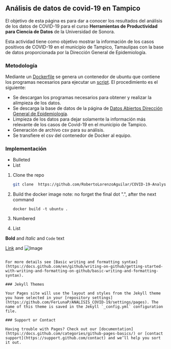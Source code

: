 ## Análisis de datos de covid-19 en Tampico

El objetivo de esta página es para dar a conocer los resultados del análisis de los datos de COVID-19 para el curso **Herramientas de Productividad para Ciencia de Datos** de la Universidad de Sonora.

Esta actividad tiene como objetivo mostrar la información de los casos positivos de COVID-19 en el municipio de Tampico, Tamaulipas con la base de datos proporcionada por la Dirección General de Epidemiología.

### Metodología

Mediante un [Dockerfile](https://github.com/FerLunaP/ANALISIS_COVID-19/blob/main/Dockerfile) se genera un contenedor de ubuntu que contiene los programas necesarios para ejecutar un [script](https://github.com/FerLunaP/ANALISIS_COVID-19/blob/main/covid_shell.sh). El procedimiento es el siguiente:

- Se descargan los programas necesarios para obtener y realizar la alimpieza de los datos.
- Se descarga la base de datos de la página de [Datos Abiertos Dirección General de Epidemiología](https://www.gob.mx/salud/documentos/datos-abiertos-152127).
- Limpieza de los datos para dejar solamente la información más relevante de los casos de Covid-19 en el municipio de Tampico.
- Generación de archivo csv para su análisis.
- Se transfiere el csv del contenedor de Docker al equipo.

### Implementación

- Bulleted
- List

1. Clone the repo
   ```sh
   git clone  https://github.com/RobertoLorenzoAguilar/COVID-19-Analysis.git
   ```
2. Build the docker image note: no forget the final dot ".", after the next command
   ```
   docker build -t ubuntu .
   ```

1. Numbered
2. List

**Bold** and _Italic_ and `Code` text

[Link](url) and ![Image](src)
```

For more details see [Basic writing and formatting syntax](https://docs.github.com/en/github/writing-on-github/getting-started-with-writing-and-formatting-on-github/basic-writing-and-formatting-syntax).

### Jekyll Themes

Your Pages site will use the layout and styles from the Jekyll theme you have selected in your [repository settings](https://github.com/FerLunaP/ANALISIS_COVID-19/settings/pages). The name of this theme is saved in the Jekyll `_config.yml` configuration file.

### Support or Contact

Having trouble with Pages? Check out our [documentation](https://docs.github.com/categories/github-pages-basics/) or [contact support](https://support.github.com/contact) and we’ll help you sort it out.
